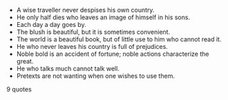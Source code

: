 - A wise traveller never despises his own country.
 - He only half dies who leaves an image of himself in his sons.
 - Each day a day goes by.
 - The blush is beautiful, but it is sometimes convenient.
 - The world is a beautiful book, but of little use to him who cannot read it.
 - He who never leaves his country is full of prejudices.
 - Noble bold is an accident of fortune; noble actions characterize the great.
 - He who talks much cannot talk well.
 - Pretexts are not wanting when one wishes to use them.

9 quotes